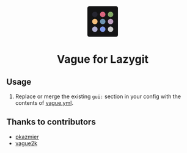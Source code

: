 <div align="center">
  <img height="80" alt="icon" src="https://github.com/vague-theme/vague/blob/main/assets/icon.png?raw=true" />
  <h1>Vague for Lazygit</h1>
</div>

## Usage

1. Replace or merge the existing `gui:` section in your config with the contents of [vague.yml](vague.yml).

## Thanks to contributors

- [pkazmier](https://github.com/pkazmier)
- [vague2k](https://github.com/vague2k)

